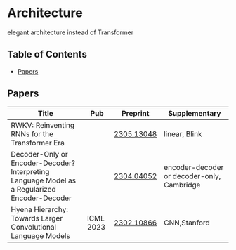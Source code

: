 # Architecture

elegant architecture instead of Transformer

## Table of Contents

- [Papers](#papers)

## Papers

| Title                                                                                         | Pub       | Preprint                                    | Supplementary                              |
| --------------------------------------------------------------------------------------------- | --------- | ------------------------------------------- | ------------------------------------------ |
| RWKV: Reinventing RNNs for the Transformer Era                                                |           | [2305.13048](https://arxiv.org/abs/2305.13048) | linear, Blink                              |
| Decoder-Only or Encoder-Decoder? Interpreting Language Model as a Regularized Encoder-Decoder |           | [2304.04052](https://arxiv.org/abs/2304.04052) | encoder-decoder or decoder-only, Cambridge |
| Hyena Hierarchy: Towards Larger Convolutional Language Models                                 | ICML 2023 | [2302.10866](https://arxiv.org/abs/2302.10866) | CNN,Stanford                               |
